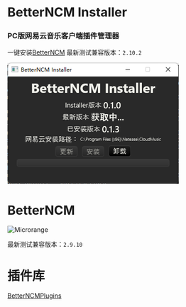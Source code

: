 
# BetterNCM Installer
### PC版网易云音乐客户端插件管理器
一键安装[BetterNCM](https://github.com/MicroCBer/BetterNCM)
最新测试兼容版本：`2.10.2`

![Installer](installer.png)


# BetterNCM
![Microrange](https://github.com/MicroCBer/BetterNCMPlugins/raw/main/Stylesheets/Theme-Microrange/white.png)

最新测试兼容版本：`2.9.10`

# 插件库
[BetterNCMPlugins](https://github.com/MicroCBer/BetterNCMPlugins)
